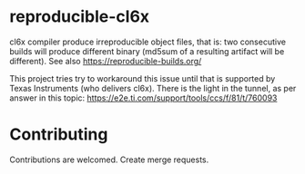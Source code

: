 # reproducible-cl6x
cl6x compiler produce irreproducible object files, that is: two consecutive builds will produce different binary (md5sum of a resulting artifact will be different).
See also https://reproducible-builds.org/

This project tries try to workaround this issue until that is supported by Texas Instruments (who delivers cl6x). There is the light in the tunnel, as per answer in this topic: https://e2e.ti.com/support/tools/ccs/f/81/t/760093

# Contributing
Contributions are welcomed. Create merge requests.
